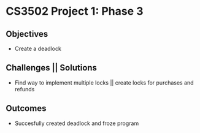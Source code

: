 # CS3502 Project 1: Phase 3

## Objectives
- Create a deadlock

## Challenges || Solutions
- Find way to implement multiple locks || create locks for purchases and refunds

## Outcomes
- Succesfully created deadlock and froze program

